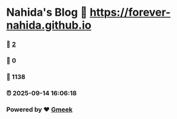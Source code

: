 # Nahida's Blog :link: https://forever-nahida.github.io 
### :page_facing_up: [2](https://forever-nahida.github.io/tag.html) 
### :speech_balloon: 0 
### :hibiscus: 1138 
### :alarm_clock: 2025-09-14 16:06:18 
### Powered by :heart: [Gmeek](https://github.com/Meekdai/Gmeek)
